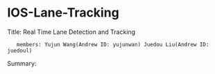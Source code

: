 # IOS-Lane-Tracking

Title: Real Time Lane Detection and Tracking

       members: Yujun Wang(Andrew ID: yujunwan) Juedou Liu(Andrew ID: juedoul)
      
Summary:
